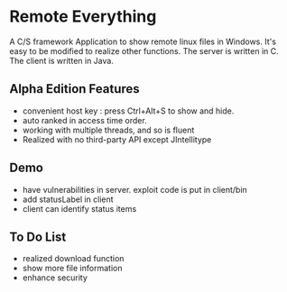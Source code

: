 # Remote Everything

A C/S framework Application to show remote linux files in Windows. It's easy to be modified to realize other functions.
The server is written in C.
The client is written in Java.

## Alpha Edition Features
- convenient host key : press Ctrl+Alt+S to show and hide.
- auto ranked in access time order. 
- working with multiple threads, and so is fluent
- Realized with no third-party API except JIntellitype

## Demo
- have vulnerabilities in server. exploit code is put in client/bin
- add statusLabel in client
- client can identify status items

## To Do List
- realized download function
- show more file information
- enhance security

